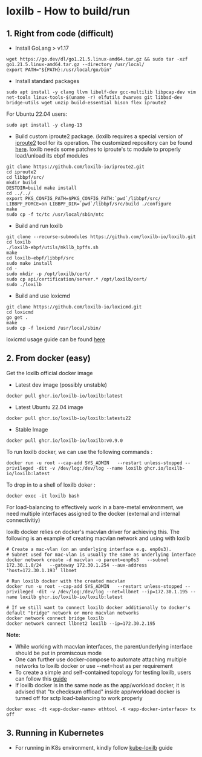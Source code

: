 # loxilb - How to build/run

## 1. Right from code (difficult)

* Install GoLang > v1.17

```
wget https://go.dev/dl/go1.21.5.linux-amd64.tar.gz && sudo tar -xzf go1.21.5.linux-amd64.tar.gz --directory /usr/local/
export PATH="${PATH}:/usr/local/go/bin"
```

* Install standard packages
```
sudo apt install -y clang llvm libelf-dev gcc-multilib libpcap-dev vim net-tools linux-tools-$(uname -r) elfutils dwarves git libbsd-dev bridge-utils wget unzip build-essential bison flex iproute2
```

For Ubuntu 22.04 users:
```
sudo apt install -y clang-13
```

* Build custom iproute2 package. (loxilb  requires a special version of [iproute2](https://github.com/shemminger/iproute2) tool for its operation. The customized repository can be found [here](https://github.com/loxilb-io/iproute2). loxilb needs some patches to iproute's tc module to properly load/unload its ebpf modules

```
git clone https://github.com/loxilb-io/iproute2.git
cd iproute2
cd libbpf/src/
mkdir build
DESTDIR=build make install
cd ../../
export PKG_CONFIG_PATH=$PKG_CONFIG_PATH:`pwd`/libbpf/src/
LIBBPF_FORCE=on LIBBPF_DIR=`pwd`/libbpf/src/build ./configure
make
sudo cp -f tc/tc /usr/local/sbin/ntc
```

* Build and run loxilb 

```
git clone --recurse-submodules https://github.com/loxilb-io/loxilb.git
cd loxilb
./loxilb-ebpf/utils/mkllb_bpffs.sh
make
cd loxilb-ebpf/libbpf/src
sudo make install
cd -
sudo mkdir -p /opt/loxilb/cert/
sudo cp api/certification/server.* /opt/loxilb/cert/
sudo ./loxilb 
```
* Build and use loxicmd 

```
git clone https://github.com/loxilb-io/loxicmd.git
cd loxicmd
go get .
make
sudo cp -f loxicmd /usr/local/sbin/
```
loxicmd usage guide can be found [here](https://loxilb-io.github.io/loxilbdocs/cmd/)

## 2. From docker (easy)

Get the loxilb official docker image    

* Latest dev image (possibly unstable)   
```
docker pull ghcr.io/loxilb-io/loxilb:latest
```   
* Latest Ubuntu 22.04 image   
```
docker pull ghcr.io/loxilb-io/loxilb:latestu22
```
* Stable Image   
```
docker pull ghcr.io/loxilb-io/loxilb:v0.9.0
``` 

To run loxilb docker, we can use the following commands :

```
docker run -u root --cap-add SYS_ADMIN   --restart unless-stopped --privileged -dit -v /dev/log:/dev/log --name loxilb ghcr.io/loxilb-io/loxilb:latest
```

To drop in to a shell of loxilb doker :

```
docker exec -it loxilb bash
```

For load-balancing to effectively work in a bare-metal environment, we need multiple interfaces assigned to the docker (external and internal connectivitiy) 

  loxilb docker relies on docker's macvlan driver for achieving this. The following is an example of creating macvlan network and using with loxilb

```
# Create a mac-vlan (on an underlying interface e.g. enp0s3).
# Subnet used for mac-vlan is usually the same as underlying interface
docker network create -d macvlan -o parent=enp0s3   --subnet 172.30.1.0/24   --gateway 172.30.1.254 --aux-address 'host=172.30.1.193’ llbnet

# Run loxilb docker with the created macvlan 
docker run -u root --cap-add SYS_ADMIN   --restart unless-stopped --privileged -dit -v /dev/log:/dev/log --net=llbnet --ip=172.30.1.195 --name loxilb ghcr.io/loxilb-io/loxilb:latest

# If we still want to connect loxilb docker additionally to docker's default "bridge" network or more macvlan networks
docker network connect bridge loxilb
docker network connect llbnet2 loxilb --ip=172.30.2.195
```

<b>Note:</b>    

* While working with macvlan interfaces, the parent/underlying interface should be put in promiscous mode     
* One can further use docker-compose to automate attaching multiple networks to loxilb docker or use --net=host as per requirement    
* To create a simple and self-contained topology for testing loxilb, users can follow this [guide](simple_topo.md)   
* If loxilb docker is in the same node as the app/workload docker, it is advised that "tx checksum offload" inside app/workload docker is turned off for sctp load-balancing to work properly   
```
docker exec -dt <app-docker-name> ethtool -K <app-docker-interface> tx off
```   

## 3. Running in Kubernetes   
* For running in K8s environment, kindly follow [kube-loxilb](https://loxilb-io.github.io/loxilbdocs/kube-loxilb/) guide     

